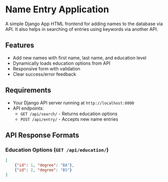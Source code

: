 # Name Entry Application
A simple Django App HTML frontend for adding names to the database via API. It also helps in searching of entries using keywords via another API.

## Features

- Add new names with first name, last name, and education level
- Dynamically loads education options from API
- Responsive form with validation
- Clear success/error feedback

## Requirements

- Your Django API server running at `http://localhost:8000`
- API endpoints:
  - `GET /api/search/` - Returns education options
  - `POST /api/entry/` - Accepts new name entries

## API Response Formats

### Education Options (`GET /api/education/`)
```json
[
    {"id": 1, "degree": "BA"},
    {"id": 2, "degree": "BS"}
]